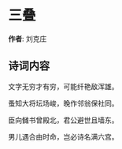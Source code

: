# 三叠

**作者**: 刘克庄

## 诗词内容

文字无穷才有穷，可能纤艳敌浑雄。

蚤知大将坛场峻，晚作邻翁保社同。

臣向雠书曾殿北，君公避世且墙东。

男儿遇合由时命，岂必诗名满六宫。

